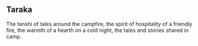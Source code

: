 ## Taraka

The tanshi of tales around the campfire, the spirit of hospitality of a friendly fire, the warmth of a hearth on a cold night, the tales and stories shared in camp. 


